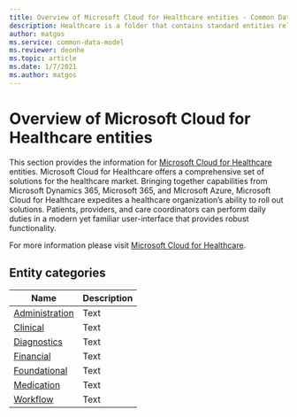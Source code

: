 ```yaml
---
title: Overview of Microsoft Cloud for Healthcare entities - Common Data Model | Microsoft Docs
description: Healthcare is a folder that contains standard entities related to  Microsoft Cloud for Healthcare entities which are defined using Common Data Model.
author: matgos
ms.service: common-data-model
ms.reviewer: deonhe
ms.topic: article
ms.date: 1/7/2021
ms.author: matgos
---
```


# Overview of  Microsoft Cloud for Healthcare entities

This section provides the information for [Microsoft Cloud for Healthcare](https://www.microsoft.com/industry/health/microsoft-cloud-for-healthcare) entities.  Microsoft Cloud for Healthcare offers a comprehensive set of solutions for the healthcare market. Bringing together capabilities from Microsoft Dynamics 365, Microsoft 365, and Microsoft Azure, Microsoft Cloud for Healthcare expedites a healthcare organization’s ability to roll out solutions. Patients, providers, and care coordinators can perform daily duties in a modern yet familiar user-interface that provides robust functionality.

For more information please visit [Microsoft Cloud for Healthcare](https://www.microsoft.com/industry/health/microsoft-cloud-for-healthcare).

## Entity categories

|Name|Description|
|---|---|
|[Administration](Administration/overview.md)|Text|
|[Clinical](Clinical/overview.md)|Text|
|[Diagnostics](Diagnostics/overview.md)|Text|
|[Financial](Financial/overview.md)|Text|
|[Foundational](Foundational/overview.md)|Text|
|[Medication](Medication/overview.md)|Text|
|[Workflow](Workflow/overview.md)|Text|

